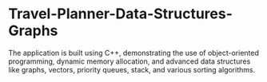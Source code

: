 # Travel-Planner-Data-Structures-Graphs
The application is built using C++, demonstrating the use of object-oriented programming, dynamic memory allocation, and advanced data structures like graphs, vectors, priority queues, stack, and various sorting algorithms.
 
